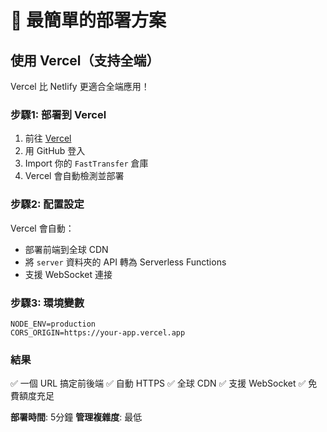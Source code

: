 # 🎯 最簡單的部署方案

## 使用 Vercel（支持全端）

Vercel 比 Netlify 更適合全端應用！

### 步驟1: 部署到 Vercel
1. 前往 [Vercel](https://vercel.com)
2. 用 GitHub 登入
3. Import 你的 `FastTransfer` 倉庫
4. Vercel 會自動檢測並部署

### 步驟2: 配置設定
Vercel 會自動：
- 部署前端到全球 CDN
- 將 `server` 資料夾的 API 轉為 Serverless Functions
- 支援 WebSocket 連接

### 步驟3: 環境變數
```
NODE_ENV=production
CORS_ORIGIN=https://your-app.vercel.app
```

### 結果
✅ 一個 URL 搞定前後端
✅ 自動 HTTPS
✅ 全球 CDN
✅ 支援 WebSocket
✅ 免費額度充足

**部署時間**: 5分鐘
**管理複雜度**: 最低
